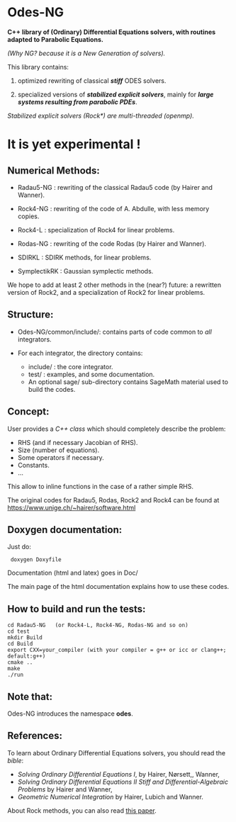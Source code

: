 Odes-NG
=======


**C++ library of (Ordinary) Differential  Equations solvers, with routines adapted to Parabolic Equations.**

_(Why NG? because it is a  New Generation of solvers)._

This library contains:

1) optimized rewriting of classical **_stiff_** ODES solvers.

2) specialized versions of **_stabilized explicit solvers_**, mainly for  **_large systems resulting from parabolic
PDEs_**.

_Stabilized explicit solvers (Rock*) are multi-threaded (openmp)._

It is yet experimental !
======================

Numerical Methods:
-----------------

* Radau5-NG : rewriting of the classical Radau5 code (by Hairer and Wanner).

* Rock4-NG  : rewriting of the code of A. Abdulle, with less memory copies.

* Rock4-L   : specialization of Rock4 for linear problems.

* Rodas-NG  : rewriting of the code Rodas (by Hairer and Wanner).

* SDIRKL    : SDIRK methods, for linear problems.

* SymplectikRK : Gaussian symplectic methods.

We hope to add at least 2 other methods in the (near?) future: a
rewritten version of Rock2, and a specialization of Rock2 for linear problems.

Structure:
---------

* Odes-NG/common/include/: contains parts of code common to _all_ integrators.

* For each integrator, the directory contains:

   * include/ : the core integrator.
   * test/ : examples, and some documentation.
   * An optional sage/ sub-directory contains SageMath material used to build the codes.

Concept:
-------

User provides a _C++ class_ which should completely describe the problem:

* RHS (and if necessary Jacobian of RHS).
* Size (number of equations).
* Some operators if necessary.
* Constants.
* ...

This allow to inline functions in the case of a rather simple RHS.


The original codes for Radau5, Rodas, Rock2 and Rock4 can be found at
https://www.unige.ch/~hairer/software.html

Doxygen documentation:
---------------------

Just do:

```
 doxygen Doxyfile 
```
Documentation (html and latex) goes in Doc/

 The main page of the html documentation explains how to use these codes.

How to build and run the tests:
-------------------------------
```
cd Radau5-NG   (or Rock4-L, Rock4-NG, Rodas-NG and so on)
cd test
mkdir Build
cd Build
export CXX=your_compiler (with your compiler = g++ or icc or clang++; default:g++)
cmake ..
make
./run
```

Note that:
---------
Odes-NG introduces the namespace **odes**.

References:
----------
To learn about Ordinary Differential Equations solvers, you should read 
the _bible_:

* _Solving Ordinary Differential Equations I_, by Hairer,
Nørsett,, Wanner,
* _Solving Ordinary Differential Equations II Stiff and
  Differential-Algebraic Problems_ by Hairer and  Wanner,
* _Geometric Numerical Integration_ by Hairer, Lubich and  Wanner.

About Rock methods, you can also read
[this paper](https://mathicse.epfl.ch/files/content/sites/mathicse/files/Mathicse%20reports%202011/27.2011_AA.pdf).
